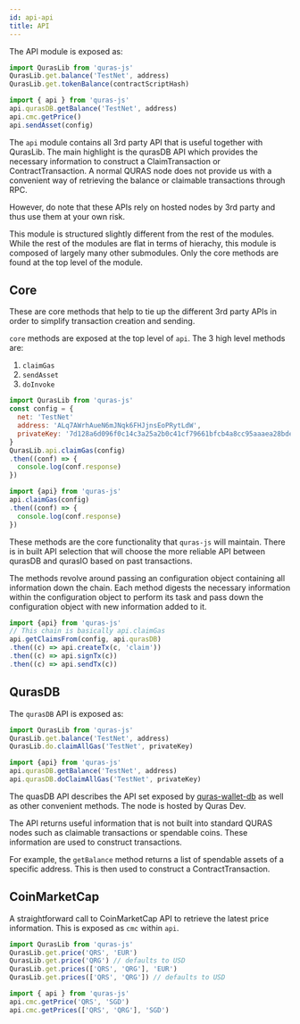 ```yaml
---
id: api-api
title: API
---
```


The API module is exposed as:

```js
import QurasLib from 'quras-js'
QurasLib.get.balance('TestNet', address)
QurasLib.get.tokenBalance(contractScriptHash)

import { api } from 'quras-js'
api.qurasDB.getBalance('TestNet', address)
api.cmc.getPrice()
api.sendAsset(config)
```

The `api` module contains all 3rd party API that is useful together with QurasLib. The main highlight is the qurasDB API which provides the necessary information to construct a ClaimTransaction or ContractTransaction. A normal QURAS node does not provide us with a convenient way of retrieving the balance or claimable transactions through RPC.

However, do note that these APIs rely on hosted nodes by 3rd party and thus use them at your own risk.

This module is structured slightly different from the rest of the modules. While the rest of the modules are flat in terms of hierachy, this module is composed of largely many other submodules. Only the core methods are found at the top level of the module.

## Core

These are core methods that help to tie up the different 3rd party APIs in order to simplify transaction creation and sending.

`core` methods are exposed at the top level of `api`. The 3 high level methods are:

1. `claimGas`
2. `sendAsset`
3. `doInvoke`

```js
import QurasLib from 'quras-js'
const config = {
  net: 'TestNet'
  address: 'ALq7AWrhAueN6mJNqk6FHJjnsEoPRytLdW',
  privateKey: '7d128a6d096f0c14c3a25a2b0c41cf79661bfcb4a8cc95aaaea28bde4d732344'
}
QurasLib.api.claimGas(config)
.then((conf) => {
  console.log(conf.response)
})

import {api} from 'quras-js'
api.claimGas(config)
.then((conf) => {
  console.log(conf.response)
})
```

These methods are the core functionality that `quras-js` will maintain. There is in built API selection that will choose the more reliable API between qurasDB and qurasIO based on past transactions.

The methods revolve around passing an configuration object containing all information down the chain. Each method digests the necessary information within the configuration object to perform its task and pass down the configuration object with new information added to it.

```js
import {api} from 'quras-js'
// This chain is basically api.claimGas
api.getClaimsFrom(config, api.qurasDB)
.then((c) => api.createTx(c, 'claim'))
.then((c) => api.signTx(c))
.then((c) => api.sendTx(c))
```

## QurasDB

The `qurasDB` API is exposed as:

```js
import QurasLib from 'quras-js'
QurasLib.get.balance('TestNet', address)
QurasLib.do.claimAllGas('TestNet', privateKey)

import {api} from 'quras-js'
api.qurasDB.getBalance('TestNet', address)
api.qurasDB.doClaimAllGas('TestNet', privateKey)
```

The quasDB API describes the API set exposed by [quras-wallet-db](https://bitbucket.org/qurasblockchain) as well as other convenient methods. The node is hosted by Quras Dev.

The API returns useful information that is not built into standard QURAS nodes such as claimable transactions or spendable coins. These information are used to construct transactions.

For example, the `getBalance` method returns a list of spendable assets of a specific address. This is then used to construct a ContractTransaction.

## CoinMarketCap

A straightforward call to CoinMarketCap API to retrieve the latest price information. This is exposed as `cmc` within `api`.

```js
import QurasLib from 'quras-js'
QurasLib.get.price('QRS', 'EUR')
QurasLib.get.price('QRG') // defaults to USD
QurasLib.get.prices(['QRS', 'QRG'], 'EUR')
QurasLib.get.prices(['QRS', 'QRG']) // defaults to USD

import { api } from 'quras-js'
api.cmc.getPrice('QRS', 'SGD')
api.cmc.getPrices(['QRS', 'QRG'], 'SGD')
```